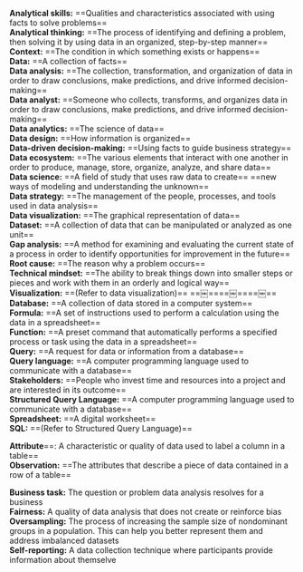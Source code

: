 **Analytical skills:** ==Qualities and characteristics associated with using facts to solve problems==  
**Analytical thinking:** ==The process of identifying and defining a problem, then solving it by using data in an organized, step-by-step manner==  
**Context:** ==The condition in which something exists or happens==  
**Data:** ==A collection of facts==  
**Data analysis:** ==The collection, transformation, and organization of data in order to draw conclusions, make predictions, and drive informed decision-making==  
**Data analyst:** ==Someone who collects, transforms, and organizes data in order to draw conclusions, make predictions, and drive informed decision-making==  
**Data analytics:** ==The science of data==  
**Data design:** ==How information is organized==  
**Data-driven decision-making:** ==Using facts to guide business strategy==  
**Data ecosystem:** ==The various elements that interact with one another in order to produce, manage, store, organize, analyze, and share data==  
**Data science:** ==A field of study that uses raw data to create== ==new ways of modeling and understanding the unknown==   
**Data strategy:** ==The management of the people, processes, and tools used in data analysis==  
**Data visualization:** ==The graphical representation of data==  
**Dataset:** ==A collection of data that can be manipulated or analyzed as one unit==   
**Gap analysis:** ==A method for examining and evaluating the current state of a process in order to identify opportunities for improvement in the future==  
**Root cause:** ==The reason why a problem occurs==  
**Technical mindset:** ==The ability to break things down into smaller steps or pieces and work with them in an orderly and logical way==  
**Visualization:** ==(Refer to data visualization)== ==￼====￼====￼==  
**Database:** ==A collection of data stored in a computer system==  
**Formula:** ==A set of instructions used to perform a calculation using the data in a spreadsheet==  
**Function:** ==A preset command that automatically performs a specified process or task using the data in a spreadsheet==  
**Query:** ==A request for data or information from a database==  
**Query language:** ==A computer programming language used to communicate with a database==  
**Stakeholders:** ==People who invest time and resources into a project and are interested in its outcome==  
**Structured Query Language:** ==A computer programming language used to communicate with a database==  
**Spreadsheet:** ==A digital worksheet==  
**SQL:** ==(Refer to Structured Query Language)==
    
**Attribute**==: A characteristic or quality of data used to label a column in a table==  
**Observation:** ==The attributes that describe a piece of data contained in a row of a table==
   

**Business task:** The question or problem data analysis resolves for a business  
**Fairness:** A quality of data analysis that does not create or reinforce bias  
**Oversampling:** The process of increasing the sample size of nondominant groups in a population. This can help you better represent them and address imbalanced datasets    
**Self-reporting:** A data collection technique where participants provide information about themselve